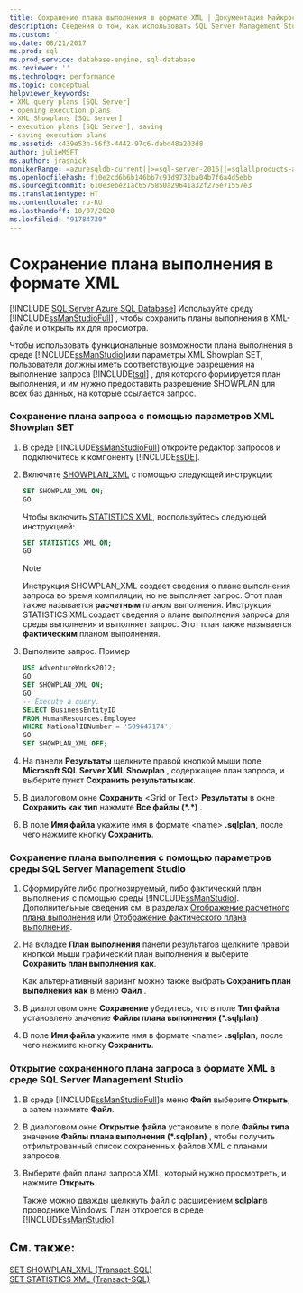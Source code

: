 ```yaml
---
title: Сохранение плана выполнения в формате XML | Документация Майкрософт
description: Сведения о том, как использовать SQL Server Management Studio для сохранения планов выполнения в формате XML и их открытия для просмотра. Вам необходимо иметь соответствующие разрешения.
ms.custom: ''
ms.date: 08/21/2017
ms.prod: sql
ms.prod_service: database-engine, sql-database
ms.reviewer: ''
ms.technology: performance
ms.topic: conceptual
helpviewer_keywords:
- XML query plans [SQL Server]
- opening execution plans
- XML Showplans [SQL Server]
- execution plans [SQL Server], saving
- saving execution plans
ms.assetid: c439e53b-56f3-4442-97c6-dabd48a203d8
author: julieMSFT
ms.author: jrasnick
monikerRange: =azuresqldb-current||>=sql-server-2016||=sqlallproducts-allversions||>=sql-server-linux-2017||=azuresqldb-mi-current
ms.openlocfilehash: f10e2cd6b6b146bb7c91d9732ba04b7f6a4d5ebb
ms.sourcegitcommit: 610e3ebe21ac6575850a29641a32f275e71557e3
ms.translationtype: HT
ms.contentlocale: ru-RU
ms.lasthandoff: 10/07/2020
ms.locfileid: "91784730"
---
```

# <a name="save-an-execution-plan-in-xml-format"></a>Сохранение плана выполнения в формате XML
[!INCLUDE [SQL Server Azure SQL Database](../../includes/applies-to-version/sql-asdb.md)]
  Используйте среду [!INCLUDE[ssManStudioFull](../../includes/ssmanstudiofull-md.md)] , чтобы сохранить планы выполнения в XML-файле и открыть их для просмотра.  
  
 Чтобы использовать функциональные возможности плана выполнения в среде [!INCLUDE[ssManStudio](../../includes/ssmanstudio-md.md)]или параметры XML Showplan SET, пользователи должны иметь соответствующие разрешения на выполнение запроса [!INCLUDE[tsql](../../includes/tsql-md.md)] , для которого формируется план выполнения, и им нужно предоставить разрешение SHOWPLAN для всех баз данных, на которые ссылается запрос.  
  
### <a name="to-save-a-query-plan-by-using-the-xml-showplan-set-options"></a>Сохранение плана запроса с помощью параметров XML Showplan SET  
  
1.  В среде [!INCLUDE[ssManStudioFull](../../includes/ssmanstudiofull-md.md)] откройте редактор запросов и подключитесь к компоненту [!INCLUDE[ssDE](../../includes/ssde-md.md)].  
  
2.  Включите [SHOWPLAN_XML](../../t-sql/statements/set-showplan-xml-transact-sql.md) с помощью следующей инструкции:  
  
    ```sql  
    SET SHOWPLAN_XML ON;  
    GO  
    ```  
  
    Чтобы включить [STATISTICS XML](../../t-sql/statements/set-statistics-xml-transact-sql.md), воспользуйтесь следующей инструкцией:  
  
    ```sql  
    SET STATISTICS XML ON;  
    GO  
    ```  
  
     > [!NOTE] 
     > Инструкция SHOWPLAN_XML создает сведения о плане выполнения запроса во время компиляции, но не выполняет запрос. Этот план также называется **расчетным** планом выполнения. Инструкция STATISTICS XML создает сведения о плане выполнения запроса для среды выполнения и выполняет запрос. Этот план также называется **фактическим** планом выполнения.  
  
3.  Выполните запрос. Пример  
  
    ```sql  
    USE AdventureWorks2012;  
    GO  
    SET SHOWPLAN_XML ON;  
    GO  
    -- Execute a query.  
    SELECT BusinessEntityID   
    FROM HumanResources.Employee  
    WHERE NationalIDNumber = '509647174';  
    GO  
    SET SHOWPLAN_XML OFF;  
    ```  
  
4.  На панели **Результаты** щелкните правой кнопкой мыши поле **Microsoft SQL Server XML Showplan** , содержащее план запроса, и выберите пункт **Сохранить результаты как**.  
  
5.  В диалоговом окне **Сохранить** \<Grid or Text> **Результаты** в окне **Сохранить как тип** нажмите **Все файлы (\*.\*)** .  
  
6.  В поле **Имя файла** укажите имя в формате \<name> **.sqlplan**, после чего нажмите кнопку **Сохранить**.  

### <a name="to-save-an-execution-plan-by-using-sql-server-management-studio-options"></a>Сохранение плана выполнения с помощью параметров среды SQL Server Management Studio  
  
1.  Сформируйте либо прогнозируемый, либо фактический план выполнения с помощью среды [!INCLUDE[ssManStudio](../../includes/ssmanstudio-md.md)]. Дополнительные сведения см. в разделах [Отображение расчетного плана выполнения](../../relational-databases/performance/display-the-estimated-execution-plan.md) или [Отображение фактического плана выполнения](../../relational-databases/performance/display-an-actual-execution-plan.md).  
  
2.  На вкладке **План выполнения** панели результатов щелкните правой кнопкой мыши графический план выполнения и выберите **Сохранить план выполнения как**.  
  
     Как альтернативный вариант можно также выбрать **Сохранить план выполнения как** в меню **Файл** .  
  
3.  В диалоговом окне **Сохранение** убедитесь, что в поле **Тип файла** установлено значение **Файлы плана выполнения (\*.sqlplan)** .  
  
4.  В поле **Имя файла** укажите имя в формате \<name> **.sqlplan**, после чего нажмите кнопку **Сохранить**.  
  
### <a name="to-open-a-saved-xml-query-plan-in-sql-server-management-studio"></a>Открытие сохраненного плана запроса в формате XML в среде SQL Server Management Studio  
  
1.  В среде [!INCLUDE[ssManStudioFull](../../includes/ssmanstudiofull-md.md)]в меню **Файл** выберите **Открыть**, а затем нажмите **Файл**.  
  
2.  В диалоговом окне **Открытие файла** установите в поле **Файлы типа** значение **Файлы плана выполнения (\*.sqlplan)** , чтобы получить отфильтрованный список сохраненных файлов XML с планами запросов.  
  
3.  Выберите файл плана запроса XML, который нужно просмотреть, и нажмите **Открыть**.  
  
     Также можно дважды щелкнуть файл с расширением **sqlplan**в проводнике Windows. План откроется в среде [!INCLUDE[ssManStudio](../../includes/ssmanstudio-md.md)].  
  
## <a name="see-also"></a>См. также:  
 [SET SHOWPLAN_XML (Transact-SQL)](../../t-sql/statements/set-showplan-xml-transact-sql.md)   
 [SET STATISTICS XML (Transact-SQL)](../../t-sql/statements/set-statistics-xml-transact-sql.md)  
  
  
